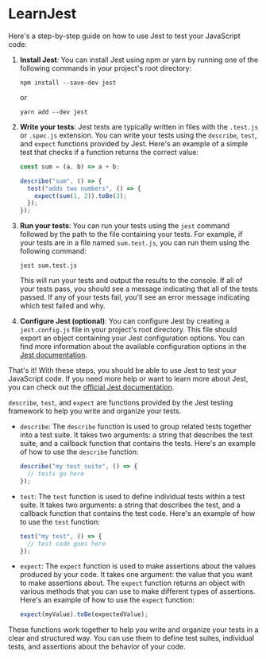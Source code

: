 # LearnJest
 Here's a step-by-step guide on how to use Jest to test your JavaScript code:

1. **Install Jest**: You can install Jest using npm or yarn by running one of the following commands in your project's root directory:

   ```
   npm install --save-dev jest
   ```

   or

   ```
   yarn add --dev jest
   ```

2. **Write your tests**: Jest tests are typically written in files with the `.test.js` or `.spec.js` extension. You can write your tests using the `describe`, `test`, and `expect` functions provided by Jest. Here's an example of a simple test that checks if a function returns the correct value:

   ```javascript
   const sum = (a, b) => a + b;

   describe("sum", () => {
     test("adds two numbers", () => {
       expect(sum(1, 2)).toBe(3);
     });
   });
   ```

3. **Run your tests**: You can run your tests using the `jest` command followed by the path to the file containing your tests. For example, if your tests are in a file named `sum.test.js`, you can run them using the following command:

   ```
   jest sum.test.js
   ```

   This will run your tests and output the results to the console. If all of your tests pass, you should see a message indicating that all of the tests passed. If any of your tests fail, you'll see an error message indicating which test failed and why.

4. **Configure Jest (optional)**: You can configure Jest by creating a `jest.config.js` file in your project's root directory. This file should export an object containing your Jest configuration options. You can find more information about the available configuration options in the [Jest documentation](https://jestjs.io/docs/configuration).

That's it! With these steps, you should be able to use Jest to test your JavaScript code. If you need more help or want to learn more about Jest, you can check out the [official Jest documentation](https://jestjs.io/docs/getting-started).

`describe`, `test`, and `expect` are functions provided by the Jest testing framework to help you write and organize your tests.

- `describe`: The `describe` function is used to group related tests together into a test suite. It takes two arguments: a string that describes the test suite, and a callback function that contains the tests. Here's an example of how to use the `describe` function:

  ```javascript
  describe("my test suite", () => {
    // tests go here
  });
  ```

- `test`: The `test` function is used to define individual tests within a test suite. It takes two arguments: a string that describes the test, and a callback function that contains the test code. Here's an example of how to use the `test` function:

  ```javascript
  test("my test", () => {
    // test code goes here
  });
  ```

- `expect`: The `expect` function is used to make assertions about the values produced by your code. It takes one argument: the value that you want to make assertions about. The `expect` function returns an object with various methods that you can use to make different types of assertions. Here's an example of how to use the `expect` function:

  ```javascript
  expect(myValue).toBe(expectedValue);
  ```

These functions work together to help you write and organize your tests in a clear and structured way. You can use them to define test suites, individual tests, and assertions about the behavior of your code.
